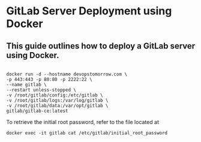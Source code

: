 # GitLab Server Deployment using Docker

## This guide outlines how to deploy a GitLab server using Docker.

```

docker run -d --hostname devopstomorrow.com \
-p 443:443 -p 80:80 -p 2222:22 \
--name gitlab \
--restart unless-stopped \
-v /root/gitlab/config:/etc/gitlab \
-v /root/gitlab/logs:/var/log/gitlab \
-v /root/gitlab/data:/var/opt/gitlab \
gitlab/gitlab-ce:latest
```

To retrieve the initial root password, refer to the file located at 
```
docker exec -it gitlab cat /etc/gitlab/initial_root_password
```
